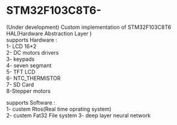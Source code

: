 # STM32F103C8T6-
(Under development)
Custom implementation of STM32F103C8T6  HAL(Hardware Abstraction Layer )<br />
supports Hardware :<br />
1- LCD 16*2<br />
2- DC motors drivers<br />
3- keypads<br />
4- seven segmant<br />
5- TFT LCD<br />
6- NTC_THERMISTOR<br />
7- SD Card<br />
8-Stepper motors<br />

supports Software :<br />
1- custem Rtos(Real time oprating system)<br />
2- custem Fat32 File system
3- deep layer neural network
